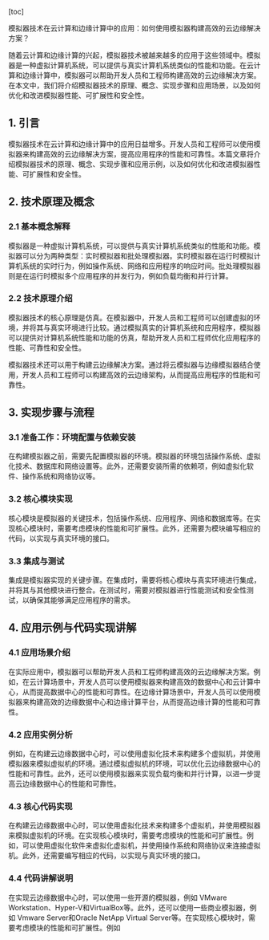 
[toc]                    
                
                
模拟器技术在云计算和边缘计算中的应用：如何使用模拟器构建高效的云边缘解决方案？

随着云计算和边缘计算的兴起，模拟器技术被越来越多的应用于这些领域中。模拟器是一种虚拟计算机系统，可以提供与真实计算机系统类似的性能和功能。在云计算和边缘计算中，模拟器可以帮助开发人员和工程师构建高效的云边缘解决方案。在本文中，我们将介绍模拟器技术的原理、概念、实现步骤和应用场景，以及如何优化和改进模拟器性能、可扩展性和安全性。

## 1. 引言

模拟器技术在云计算和边缘计算中的应用日益增多。开发人员和工程师可以使用模拟器来构建高效的云边缘解决方案，提高应用程序的性能和可靠性。本篇文章将介绍模拟器技术的原理、概念、实现步骤和应用示例，以及如何优化和改进模拟器性能、可扩展性和安全性。

## 2. 技术原理及概念

### 2.1 基本概念解释

模拟器是一种虚拟计算机系统，可以提供与真实计算机系统类似的性能和功能。模拟器可以分为两种类型：实时模拟器和批处理模拟器。实时模拟器在运行时模拟计算机系统的实时行为，例如操作系统、网络和应用程序的响应时间。批处理模拟器则是在运行时模拟多个应用程序的并发行为，例如负载均衡和并行计算。

### 2.2 技术原理介绍

模拟器技术的核心原理是仿真。在模拟器中，开发人员和工程师可以创建虚拟的环境，并将其与真实环境进行比较。通过模拟真实的计算机系统和应用程序，模拟器可以提供对计算机系统性能和功能的仿真，帮助开发人员和工程师优化应用程序的性能、可靠性和安全性。

模拟器技术还可以用于构建云边缘解决方案。通过将云模拟器与边缘模拟器结合使用，开发人员和工程师可以构建高效的云边缘架构，从而提高应用程序的性能和可靠性。

## 3. 实现步骤与流程

### 3.1 准备工作：环境配置与依赖安装

在构建模拟器之前，需要先配置模拟器的环境。模拟器的环境包括操作系统、虚拟化技术、数据库和网络设置等。此外，还需要安装所需的依赖项，例如虚拟化软件、操作系统和网络协议等。

### 3.2 核心模块实现

核心模块是模拟器的关键技术，包括操作系统、应用程序、网络和数据库等。在实现核心模块时，需要考虑模块的性能和可扩展性。此外，还需要为模块编写相应的代码，以实现与真实环境的接口。

### 3.3 集成与测试

集成是模拟器实现的关键步骤。在集成时，需要将核心模块与真实环境进行集成，并将其与其他模块进行整合。在测试时，需要对模拟器进行性能测试和安全性测试，以确保其能够满足应用程序的需求。

## 4. 应用示例与代码实现讲解

### 4.1 应用场景介绍

在实际应用中，模拟器可以帮助开发人员和工程师构建高效的云边缘解决方案。例如，在云计算场景中，开发人员可以使用模拟器来构建高效的数据中心和云计算中心，从而提高数据中心的性能和可靠性。在边缘计算场景中，开发人员可以使用模拟器来构建高效的边缘数据中心和边缘计算平台，从而提高边缘计算的性能和可靠性。

### 4.2 应用实例分析

例如，在构建云边缘数据中心时，可以使用虚拟化技术来构建多个虚拟机，并使用模拟器来模拟虚拟机的环境。通过模拟虚拟机的环境，可以优化云边缘数据中心的性能和可靠性。此外，还可以使用模拟器来实现负载均衡和并行计算，以进一步提高云边缘数据中心的性能和可靠性。

### 4.3 核心代码实现

在构建云边缘数据中心时，可以使用虚拟化技术来构建多个虚拟机，并使用模拟器来模拟虚拟机的环境。在实现核心模块时，需要考虑模块的性能和可扩展性。例如，可以使用虚拟化软件来虚拟化虚拟机，并使用操作系统和网络协议来连接虚拟机。此外，还需要编写相应的代码，以实现与真实环境的接口。

### 4.4 代码讲解说明

在实现云边缘数据中心时，可以使用一些开源的模拟器，例如 VMware Workstation、Hyper-V和VirtualBox等。此外，还可以使用一些商业模拟器，例如 Vmware Server和Oracle NetApp Virtual Server等。在实现核心模块时，需要考虑模块的性能和可扩展性。例如

